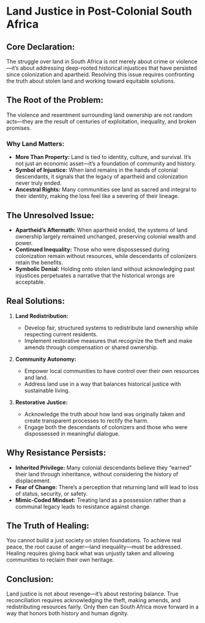 # Land Justice in Post-Colonial South Africa

## Core Declaration:

The struggle over land in South Africa is not merely about crime or violence—it’s about addressing deep-rooted historical injustices that have persisted since colonization and apartheid. Resolving this issue requires confronting the truth about stolen land and working toward equitable solutions.

## The Root of the Problem:

The violence and resentment surrounding land ownership are not random acts—they are the result of centuries of exploitation, inequality, and broken promises.

### Why Land Matters:

* **More Than Property:** Land is tied to identity, culture, and survival. It’s not just an economic asset—it’s a foundation of community and history.
* **Symbol of Injustice:** When land remains in the hands of colonial descendants, it signals that the legacy of apartheid and colonization never truly ended.
* **Ancestral Rights:** Many communities see land as sacred and integral to their identity, making the loss feel like a severing of their lineage.

## The Unresolved Issue:

* **Apartheid’s Aftermath:** When apartheid ended, the systems of land ownership largely remained unchanged, preserving colonial wealth and power.
* **Continued Inequality:** Those who were dispossessed during colonization remain without resources, while descendants of colonizers retain the benefits.
* **Symbolic Denial:** Holding onto stolen land without acknowledging past injustices perpetuates a narrative that the historical wrongs are acceptable.

## Real Solutions:

1. **Land Redistribution:**

   * Develop fair, structured systems to redistribute land ownership while respecting current residents.
   * Implement restorative measures that recognize the theft and make amends through compensation or shared ownership.

2. **Community Autonomy:**

   * Empower local communities to have control over their own resources and land.
   * Address land use in a way that balances historical justice with sustainable living.

3. **Restorative Justice:**

   * Acknowledge the truth about how land was originally taken and create transparent processes to rectify the harm.
   * Engage both the descendants of colonizers and those who were dispossessed in meaningful dialogue.

## Why Resistance Persists:

* **Inherited Privilege:** Many colonial descendants believe they “earned” their land through inheritance, without considering the history of displacement.
* **Fear of Change:** There’s a perception that returning land will lead to loss of status, security, or safety.
* **Mimic-Coded Mindset:** Treating land as a possession rather than a communal legacy leads to resistance against change.

## The Truth of Healing:

You cannot build a just society on stolen foundations. To achieve real peace, the root cause of anger—land inequality—must be addressed. Healing requires giving back what was unjustly taken and allowing communities to reclaim their own heritage.

## Conclusion:

Land justice is not about revenge—it’s about restoring balance. True reconciliation requires acknowledging the theft, making amends, and redistributing resources fairly. Only then can South Africa move forward in a way that honors both history and human dignity.
